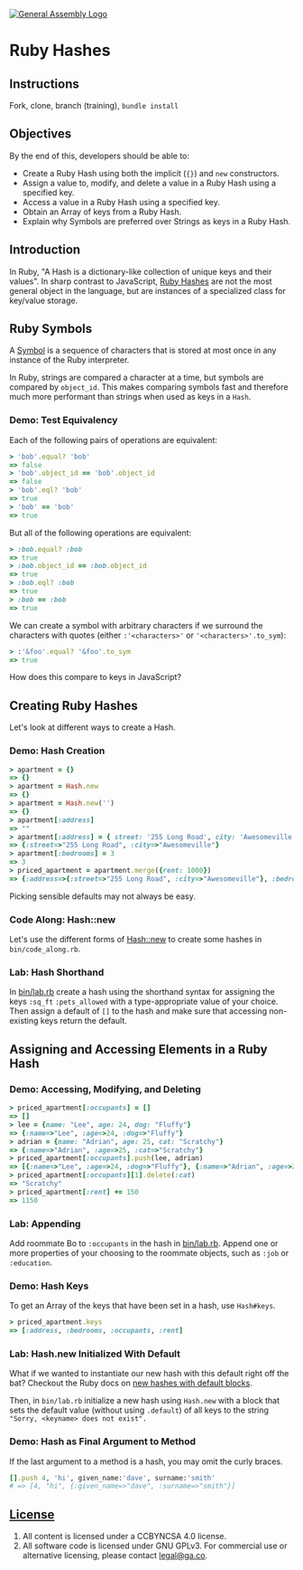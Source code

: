[![General Assembly Logo](https://camo.githubusercontent.com/1a91b05b8f4d44b5bbfb83abac2b0996d8e26c92/687474703a2f2f692e696d6775722e636f6d2f6b6538555354712e706e67)](https://generalassemb.ly/education/web-development-immersive)

# Ruby Hashes

## Instructions

Fork, clone, branch (training), `bundle install`

## Objectives

By the end of this, developers should be able to:

-   Create a Ruby Hash using both the implicit (`{}`) and `new` constructors.
-   Assign a value to, modify, and delete a value in a Ruby Hash using a specified key.
-   Access a value in a Ruby Hash using a specified key.
-   Obtain an Array of keys from a Ruby Hash.
-   Explain why Symbols are preferred over Strings as keys in a Ruby Hash.

## Introduction

In Ruby, "A Hash is a dictionary-like collection of unique keys and their
 values".  In sharp contrast to JavaScript,
[Ruby Hashes](http://ruby-doc.org/core-2.3.1/Hash.html) are not the most general
 object in the language, but are instances of a specialized class for key/value
 storage.

## Ruby Symbols

A [Symbol](http://ruby-doc.org/core-2.3.1/Symbol.html) is a sequence of
 characters that is stored at most once in any instance of the Ruby interpreter.

In Ruby, strings are compared a character at a time, but symbols are compared by
 `object_id`.  This makes comparing symbols fast and therefore much more
 performant than strings when used as keys in a `Hash`.

### Demo: Test Equivalency

Each of the following pairs of operations are equivalent:

```ruby
> 'bob'.equal? 'bob'
=> false
> 'bob'.object_id == 'bob'.object_id
=> false
> 'bob'.eql? 'bob'
=> true
> 'bob' == 'bob'
=> true
```

But all of the following operations are equivalent:

```ruby
> :bob.equal? :bob
=> true
> :bob.object_id == :bob.object_id
=> true
> :bob.eql? :bob
=> true
> :bob == :bob
=> true
```

We can create a symbol with arbitrary characters if we surround the characters
 with quotes (either `:'<characters>'` or `'<characters>'.to_sym`):

```ruby
> :'&foo'.equal? '&foo'.to_sym
=> true
```

How does this compare to keys in JavaScript?

## Creating Ruby Hashes

Let's look at different ways to create a Hash.

### Demo: Hash Creation

```ruby
> apartment = {}
=> {}
> apartment = Hash.new
=> {}
> apartment = Hash.new('')
=> {}
> apartment[:address]
=> ""
> apartment[:address] = { street: '255 Long Road', city: 'Awesomeville'}
=> {:street=>"255 Long Road", :city=>"Awesomeville"}
> apartment[:bedrooms] = 3
=> 3
> priced_apartment = apartment.merge({rent: 1000})
=> {:address=>{:street=>"255 Long Road", :city=>"Awesomeville"}, :bedrooms=>3, :rent=>1000}
```

Picking sensible defaults may not always be easy.

### Code Along: Hash::new

Let's use the different forms of [Hash::new](http://ruby-doc.org/core-2.3.1/Hash.html#method-c-new)
to create some hashes in `bin/code_along.rb`.

### Lab: Hash Shorthand

In [bin/lab.rb](bin/lab.rb) create a hash using the shorthand syntax for
assigning the keys `:sq_ft` `:pets_allowed` with a type-appropriate value
of your choice. Then assign a default of `[]` to the hash and make sure that
accessing non-existing keys return the default.

## Assigning and Accessing Elements in a Ruby Hash

### Demo: Accessing, Modifying, and Deleting

```ruby
> priced_apartment[:occupants] = []
=> []
> lee = {name: "Lee", age: 24, dog: "Fluffy"}
=> {:name=>"Lee", :age=>24, :dog=>"Fluffy"}
> adrian = {name: "Adrian", age: 25, cat: "Scratchy"}
=> {:name=>"Adrian", :age=>25, :cat=>"Scratchy"}
> priced_apartment[:occupants].push(lee, adrian)
=> [{:name=>"Lee", :age=>24, :dog=>"Fluffy"}, {:name=>"Adrian", :age=>25, :cat=>"Scratchy"}]
> priced_apartment[:occupants][1].delete(:cat)
=> "Scratchy"
> priced_apartment[:rent] += 150
=> 1150
```

### Lab: Appending

Add roommate Bo to `:occupants` in the hash in [bin/lab.rb](bin/lab.rb).
Append one or more properties of your choosing to the roommate objects, such as
`:job` or `:education`.

### Demo: Hash Keys

To get an Array of the keys that have been set in a hash, use `Hash#keys`.

```ruby
> priced_apartment.keys
=> [:address, :bedrooms, :occupants, :rent]
```

### Lab: Hash.new Initialized With Default

What if we wanted to instantiate our new hash with this default right off the
 bat? Checkout the Ruby docs on [new hashes with default blocks](http://ruby-doc.org/core-2.3.1/Hash.html#new-method).

Then, in `bin/lab.rb` initialize a new hash using `Hash.new` with a block that
 sets the default value (without using `.default`) of all keys to the string
`"Sorry, <keyname> does not exist".`

### Demo: Hash as Final Argument to Method

If the last argument to a method is a hash, you may omit the curly braces.

```ruby
[].push 4, 'hi', given_name:'dave', surname:'smith'
# => [4, "hi", {:given_name=>"dave", :surname=>"smith"}]
```


## [License](LICENSE)

1.  All content is licensed under a CC­BY­NC­SA 4.0 license.
1.  All software code is licensed under GNU GPLv3. For commercial use or
    alternative licensing, please contact legal@ga.co.
